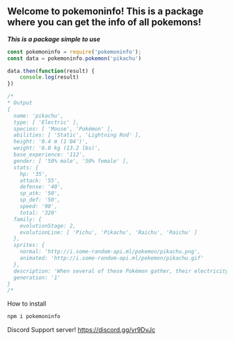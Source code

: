 Welcome to pokemoninfo! This is a package where you can get the info of all pokemons!
---

***This is a package simple to use***

```js
const pokemoninfo = require('pokemoninfo');
const data = pokemoninfo.pokemon('pikachu')

data.then(function(result) {
    console.log(result)
})

/*
* Output
{
  name: 'pikachu',
  type: [ 'Electric' ],
  species: [ 'Mouse', 'Pokémon' ],
  abilities: [ 'Static', 'Lightning Rod' ],
  height: '0.4 m (1′04″)',
  weight: '6.0 kg (13.2 lbs)',
  base_experience: '112',
  gender: [ '50% male', '50% female' ],
  stats: {
    hp: '35',
    attack: '55',
    defense: '40',
    sp_atk: '50',
    sp_def: '50',
    speed: '90',
    total: '320'
  family: {
    evolutionStage: 2,
    evolutionLine: [ 'Pichu', 'Pikachu', 'Raichu', 'Raichu' ]
  },
  sprites: {
    normal: 'http://i.some-random-api.ml/pokemon/pikachu.png',
    animated: 'http://i.some-random-api.ml/pokemon/pikachu.gif'
  },
  description: 'When several of these Pokémon gather, their electricity could build and cause lightning storms.',
  generation: '1'
}
/*
```

How to install

```bat
npm i pokemoninfo
```

Discord Support server!
https://discord.gg/vr9DvJc